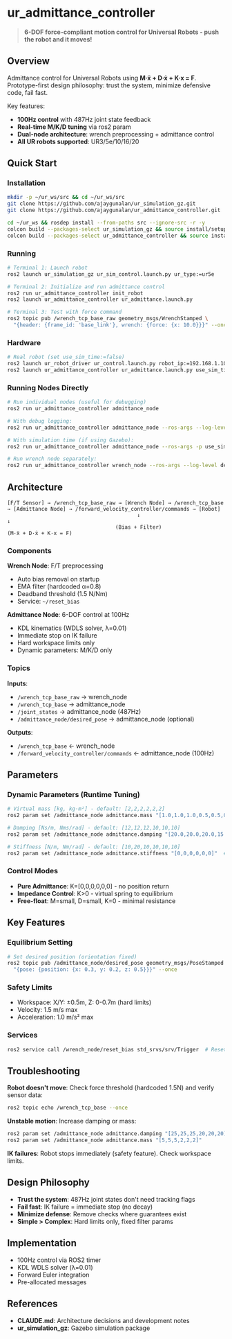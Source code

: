 # ur_admittance_controller

> **6-DOF force-compliant motion control for Universal Robots - push the robot and it moves!**

## Overview
Admittance control for Universal Robots using **M·ẍ + D·ẋ + K·x = F**. Prototype-first design philosophy: trust the system, minimize defensive code, fail fast.

Key features:
- **100Hz control** with 487Hz joint state feedback
- **Real-time M/K/D tuning** via ros2 param
- **Dual-node architecture**: wrench preprocessing + admittance control
- **All UR robots supported**: UR3/5e/10/16/20

## Quick Start

### Installation
```bash
mkdir -p ~/ur_ws/src && cd ~/ur_ws/src
git clone https://github.com/ajaygunalan/ur_simulation_gz.git
git clone https://github.com/ajaygunalan/ur_admittance_controller.git

cd ~/ur_ws && rosdep install --from-paths src --ignore-src -r -y
colcon build --packages-select ur_simulation_gz && source install/setup.bash
colcon build --packages-select ur_admittance_controller && source install/setup.bash
```


### Running
```bash
# Terminal 1: Launch robot
ros2 launch ur_simulation_gz ur_sim_control.launch.py ur_type:=ur5e

# Terminal 2: Initialize and run admittance control
ros2 run ur_admittance_controller init_robot
ros2 launch ur_admittance_controller ur_admittance.launch.py

# Terminal 3: Test with force command
ros2 topic pub /wrench_tcp_base_raw geometry_msgs/WrenchStamped \
  "{header: {frame_id: 'base_link'}, wrench: {force: {x: 10.0}}}" --once
```

### Hardware
```bash
# Real robot (set use_sim_time:=false)
ros2 launch ur_robot_driver ur_control.launch.py robot_ip:=192.168.1.100
ros2 launch ur_admittance_controller ur_admittance.launch.py use_sim_time:=false
```

### Running Nodes Directly
```bash
# Run individual nodes (useful for debugging)
ros2 run ur_admittance_controller admittance_node

# With debug logging:
ros2 run ur_admittance_controller admittance_node --ros-args --log-level debug

# With simulation time (if using Gazebo):
ros2 run ur_admittance_controller admittance_node --ros-args -p use_sim_time:=true

# Run wrench node separately:
ros2 run ur_admittance_controller wrench_node --ros-args --log-level debug
```

## Architecture

```
[F/T Sensor] → /wrench_tcp_base_raw → [Wrench Node] → /wrench_tcp_base → [Admittance Node] → /forward_velocity_controller/commands → [Robot]
                                          ↓                                      ↓
                                   (Bias + Filter)                       (M·ẍ + D·ẋ + K·x = F)
```

### Components

**Wrench Node**: F/T preprocessing
- Auto bias removal on startup
- EMA filter (hardcoded α=0.8)
- Deadband threshold (1.5 N/Nm)
- Service: `~/reset_bias`

**Admittance Node**: 6-DOF control at 100Hz
- KDL kinematics (WDLS solver, λ=0.01)
- Immediate stop on IK failure
- Hard workspace limits only
- Dynamic parameters: M/K/D only

### Topics

**Inputs**:
- `/wrench_tcp_base_raw` → wrench_node
- `/wrench_tcp_base` → admittance_node  
- `/joint_states` → admittance_node (487Hz)
- `/admittance_node/desired_pose` → admittance_node (optional)

**Outputs**:
- `/wrench_tcp_base` ← wrench_node
- `/forward_velocity_controller/commands` ← admittance_node (100Hz)

## Parameters

### Dynamic Parameters (Runtime Tuning)
```bash
# Virtual mass [kg, kg·m²] - default: [2,2,2,2,2,2]
ros2 param set /admittance_node admittance.mass "[1.0,1.0,1.0,0.5,0.5,0.5]"

# Damping [Ns/m, Nms/rad] - default: [12,12,12,10,10,10]
ros2 param set /admittance_node admittance.damping "[20.0,20.0,20.0,15.0,15.0,15.0]"

# Stiffness [N/m, Nm/rad] - default: [10,20,10,10,10,10]
ros2 param set /admittance_node admittance.stiffness "[0,0,0,0,0,0]"  # Pure admittance
```

### Control Modes
- **Pure Admittance**: K=[0,0,0,0,0,0] - no position return
- **Impedance Control**: K>0 - virtual spring to equilibrium
- **Free-float**: M=small, D=small, K=0 - minimal resistance

## Key Features

### Equilibrium Setting
```bash
# Set desired position (orientation fixed)
ros2 topic pub /admittance_node/desired_pose geometry_msgs/PoseStamped \
  "{pose: {position: {x: 0.3, y: 0.2, z: 0.5}}}" --once
```

### Safety Limits
- Workspace: X/Y: ±0.5m, Z: 0-0.7m (hard limits)
- Velocity: 1.5 m/s max
- Acceleration: 1.0 m/s² max

### Services
```bash
ros2 service call /wrench_node/reset_bias std_srvs/srv/Trigger  # Reset F/T bias
```

## Troubleshooting

**Robot doesn't move**: Check force threshold (hardcoded 1.5N) and verify sensor data:
```bash
ros2 topic echo /wrench_tcp_base --once
```

**Unstable motion**: Increase damping or mass:
```bash
ros2 param set /admittance_node admittance.damping "[25,25,25,20,20,20]"
ros2 param set /admittance_node admittance.mass "[5,5,5,2,2,2]"
```

**IK failures**: Robot stops immediately (safety feature). Check workspace limits.

## Design Philosophy

- **Trust the system**: 487Hz joint states don't need tracking flags
- **Fail fast**: IK failure = immediate stop (no decay)
- **Minimize defense**: Remove checks where guarantees exist
- **Simple > Complex**: Hard limits only, fixed filter params

## Implementation
- 100Hz control via ROS2 timer
- KDL WDLS solver (λ=0.01)
- Forward Euler integration
- Pre-allocated messages

## References
- **CLAUDE.md**: Architecture decisions and development notes
- **ur_simulation_gz**: Gazebo simulation package